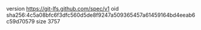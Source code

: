 version https://git-lfs.github.com/spec/v1
oid sha256:4c5a08bfc6f3dfc560d5de8f9247a509365457a61459164bd4eeab6c59d70579
size 3757
